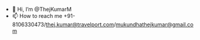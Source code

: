 - 👋 Hi, I’m @ThejKumarM
- 📫 How to reach me +91-8106330473/thej.kumar@travelport.com/mukundhathejkumar@gmail.com

<!---
ThejKumarM/ThejKumarM is a ✨ special ✨ repository because its `README.md` (this file) appears on your GitHub profile.
You can click the Preview link to take a look at your changes.
--->
